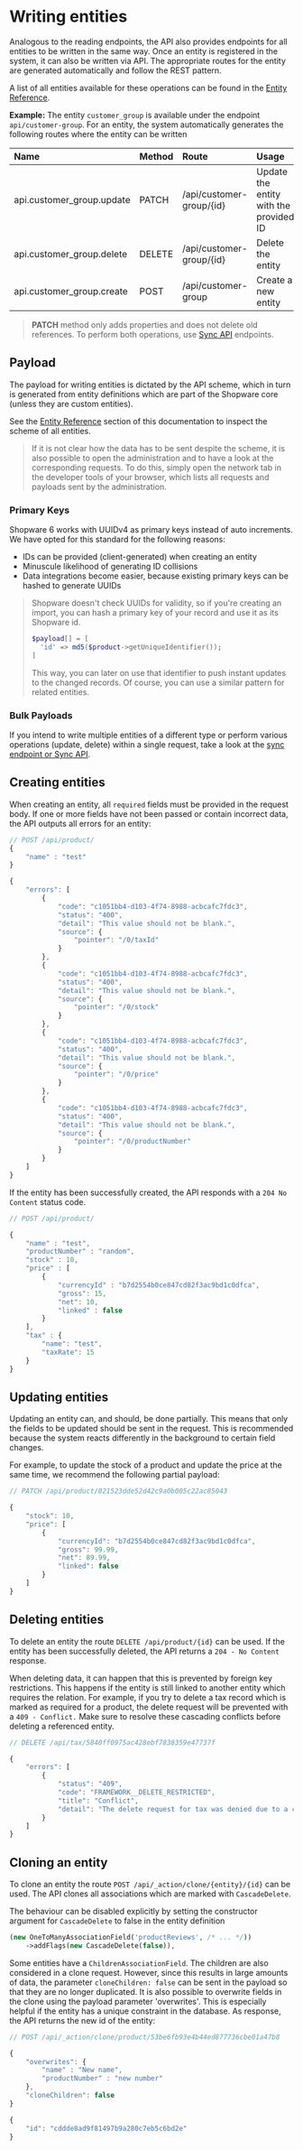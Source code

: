 # Writing entities

Analogous to the reading endpoints, the API also provides endpoints for all entities to be written in the same way. Once an entity is registered in the system, it can also be written via API. The appropriate routes for the entity are generated automatically and follow the REST pattern.

A list of all entities available for these operations can be found in the [Entity Reference](../../../resources/entity-reference.md).

**Example:** The entity `customer_group` is available under the endpoint `api/customer-group`. For an entity, the system automatically generates the following routes where the entity can be written

| Name | Method | Route | Usage |
| :--- | :--- | :--- | :--- |
| api.customer\_group.update | PATCH | /api/customer-group/{id} | Update the entity with the provided ID |
| api.customer\_group.delete | DELETE | /api/customer-group/{id} | Delete the entity |
| api.customer\_group.create | POST | /api/customer-group | Create a new entity |

<!-- theme: warning -->
> **PATCH** method only adds properties and does not delete old references. To perform both operations, use [Sync API](bulk-payloads.md) endpoints.

## Payload

The payload for writing entities is dictated by the API scheme, which in turn is generated from entity definitions which are part of the Shopware core \(unless they are custom entities\).

See the [Entity Reference](../../../resources/entity-reference.md) section of this documentation to inspect the scheme of all entities.

> If it is not clear how the data has to be sent despite the scheme, it is also possible to open the administration and to have a look at the corresponding requests. To do this, simply open the network tab in the developer tools of your browser, which lists all requests and payloads sent by the administration.

### Primary Keys

Shopware 6 works with UUIDv4 as primary keys instead of auto increments. We have opted for this standard for the following reasons:

* IDs can be provided \(client-generated\) when creating an entity
* Minuscule likelihood of generating ID collisions
* Data integrations become easier, because existing primary keys can be hashed to generate UUIDs

> Shopware doesn't check UUIDs for validity, so if you're creating an import, you can hash a primary key of your record and use it as its Shopware id.
> ```php
> $payload[] = [
>   'id' => md5($product->getUniqueIdentifier());
> ]
> ```
> This way, you can later on use that identifier to push instant updates to the changed records. Of course, you can use a similar pattern for related entities.

### **Bulk Payloads**

If you intend to write multiple entities of a different type or perform various operations \(update, delete\) within a single request, take a look at the [sync endpoint or Sync API](bulk-payloads.md).

## Creating entities

When creating an entity, all `required` fields must be provided in the request body. If one or more fields have not been passed or contain incorrect data, the API outputs all errors for an entity:

```javascript
// POST /api/product/
{
    "name" : "test"
}

{
    "errors": [
        {
            "code": "c1051bb4-d103-4f74-8988-acbcafc7fdc3",
            "status": "400",
            "detail": "This value should not be blank.",
            "source": {
                "pointer": "/0/taxId"
            }
        },
        {
            "code": "c1051bb4-d103-4f74-8988-acbcafc7fdc3",
            "status": "400",
            "detail": "This value should not be blank.",
            "source": {
                "pointer": "/0/stock"
            }
        },
        {
            "code": "c1051bb4-d103-4f74-8988-acbcafc7fdc3",
            "status": "400",
            "detail": "This value should not be blank.",
            "source": {
                "pointer": "/0/price"
            }
        },
        {
            "code": "c1051bb4-d103-4f74-8988-acbcafc7fdc3",
            "status": "400",
            "detail": "This value should not be blank.",
            "source": {
                "pointer": "/0/productNumber"
            }
        }
    ]
}
```

If the entity has been successfully created, the API responds with a `204 No Content` status code.

```javascript
// POST /api/product/

{
    "name" : "test",
    "productNumber" : "random",
    "stock" : 10,
    "price" : [
        {
            "currencyId" : "b7d2554b0ce847cd82f3ac9bd1c0dfca", 
            "gross": 15, 
            "net": 10, 
            "linked" : false
        }
    ],
    "tax" : {
        "name": "test", 
        "taxRate": 15
    }    
}
```

## Updating entities

Updating an entity can, and should, be done partially. This means that only the fields to be updated should be sent in the request. This is recommended because the system reacts differently in the background to certain field changes.

For example, to update the stock of a product and update the price at the same time, we recommend the following partial payload:

```javascript
// PATCH /api/product/021523dde52d42c9a0b005c22ac85043

{
    "stock": 10,
    "price": [
        {
            "currencyId": "b7d2554b0ce847cd82f3ac9bd1c0dfca",
            "gross": 99.99,
            "net": 89.99,
            "linked": false
        }    
    ]
}
```

## Deleting entities

To delete an entity the route `DELETE /api/product/{id}` can be used. If the entity has been successfully deleted, the API returns a `204 - No Content` response.

When deleting data, it can happen that this is prevented by foreign key restrictions. This happens if the entity is still linked to another entity which requires the relation. For example, if you try to delete a tax record which is marked as required for a product, the delete request will be prevented with a `409 - Conflict.` Make sure to resolve these cascading conflicts before deleting a referenced entity.

```javascript
// DELETE /api/tax/5840ff0975ac428ebf7838359e47737f

{
    "errors": [
        {
            "status": "409",
            "code": "FRAMEWORK__DELETE_RESTRICTED",
            "title": "Conflict",
            "detail": "The delete request for tax was denied due to a conflict. The entity is currently in use by: product (32)"
        }
    ]
}
```

## Cloning an entity

To clone an entity the route `POST /api/_action/clone/{entity}/{id}` can be used. The API clones all associations which are marked with `CascadeDelete`.

The behaviour can be disabled explicitly by setting the constructor argument for `CascadeDelete` to false in the entity definition

```php
(new OneToManyAssociationField('productReviews', /* ... */))
    ->addFlags(new CascadeDelete(false)),
```

Some entities have a `ChildrenAssociationField`. The children are also considered in a clone request. However, since this results in large amounts of data, the parameter `cloneChildren: false` can be sent in the payload so that they are no longer duplicated. It is also possible to overwrite fields in the clone using the payload parameter 'overwrites'. This is especially helpful if the entity has a unique constraint in the database. As response, the API returns the new id of the entity:

```javascript
// POST /api/_action/clone/product/53be6fb93e4b44ed877736cbe01a47b8

{
    "overwrites": {
        "name" : "New name",
        "productNumber" : "new number"
    },
    "cloneChildren": false
}

{
    "id": "cddde8ad9f81497b9a280c7eb5c6bd2e"
}
```
